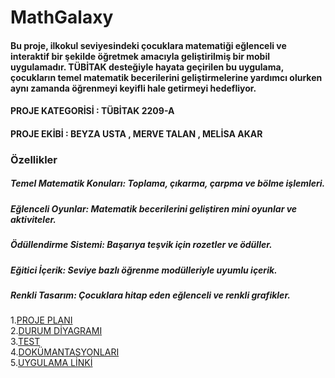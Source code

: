 # MathGalaxy
#### Bu proje, ilkokul seviyesindeki çocuklara matematiği eğlenceli ve interaktif bir şekilde öğretmek amacıyla geliştirilmiş bir mobil uygulamadır. TÜBİTAK desteğiyle hayata geçirilen bu uygulama, çocukların temel matematik becerilerini geliştirmelerine yardımcı olurken aynı zamanda öğrenmeyi keyifli hale getirmeyi hedefliyor.

#### PROJE KATEGORİSİ : TÜBİTAK 2209-A
#### PROJE EKİBİ : BEYZA USTA , MERVE TALAN , MELİSA AKAR 

### Özellikler
##### Temel Matematik Konuları: Toplama, çıkarma, çarpma ve bölme işlemleri.
##### Eğlenceli Oyunlar: Matematik becerilerini geliştiren mini oyunlar ve aktiviteler.
##### Ödüllendirme Sistemi: Başarıya teşvik için rozetler ve ödüller.
##### Eğitici İçerik: Seviye bazlı öğrenme modülleriyle uyumlu içerik.
##### Renkli Tasarım: Çocuklara hitap eden eğlenceli ve renkli grafikler.

1.[PROJE PLANI](https://github.com/beyzqusta/MathGalaxy/blob/main/Proje%20Planı)<br/>
2.[DURUM DİYAGRAMI](https://github.com/beyzqusta/MathGalaxy/blob/main/Durum%20Diyagramı)<br/>
3.[TEST](https://github.com/beyzqusta/MathGalaxy/blob/main/Test)<br/>
4.[DOKÜMANTASYONLARI](https://github.com/beyzqusta/MathGalaxy/blob/main/Dokümantasyon)<br/>
5.[UYGULAMA LİNKİ](https://github.com/beyzqusta/MathGalaxy/blob/main/Uygulama%20Linki)<br/>




